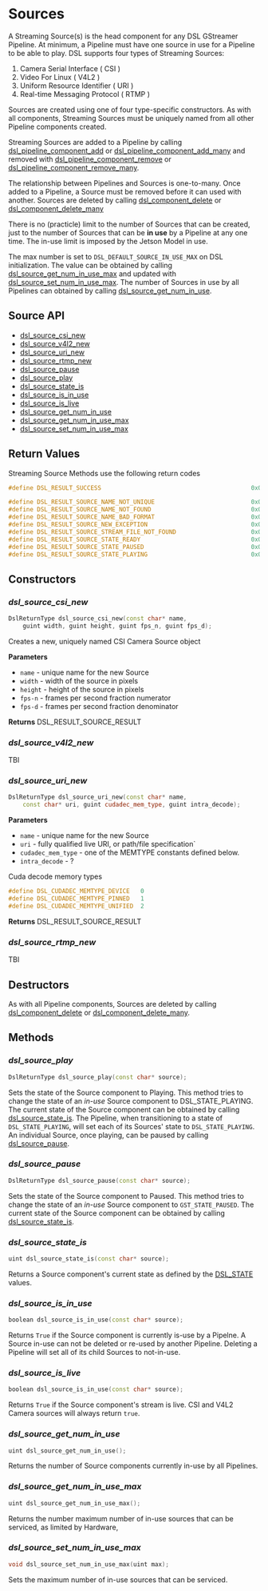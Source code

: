 # Sources
A Streaming Source(s) is the head component for any DSL GStreamer Pipeline. At minimum, a Pipeline must have one source in use for a Pipeline to be able to play. DSL supports four types of Streaming Sources:
1. Camera Serial Interface ( CSI )
2. Video For Linux ( V4L2 )
2. Uniform Resource Identifier ( URI )
4. Real-time Messaging Protocol ( RTMP )

Sources are created using one of four type-specific constructors. As with all components, Streaming Sources must be uniquely named from all other Pipeline components created. 

Streaming Sources are added to a Pipeline by calling [dsl_pipeline_component_add](#dsl_pipeline_component_add) or [dsl_pipeline_component_add_many](#dsl_pipeline_component_add_many) and removed with [dsl_pipeline_component_remove](#dsl_pipeline_component_remove) or [dsl_pipeline_component_remove_many](dsl_pipeline_component_remove_many). 

The relationship between Pipelines and Sources is one-to-many. Once added to a Pipeline, a Source must be removed before it can used with another. Sources are deleted by calling [dsl_component_delete](#dsl_component_delete) or [dsl_component_delete_many](#dsl_component_delete_many)

There is no (practicle) limit to the number of Sources that can be created, just to the number of Sources that can be **in use** by a Pipeline at any one time. The in-use limit is imposed by the Jetson Model in use. 

The max number is set to `DSL_DEFAULT_SOURCE_IN_USE_MAX` on DSL initialization. The value can be obtained by calling [dsl_source_get_num_in_use_max](#dsl_source_get_num_in_use_max) and updated with [dsl_source_set_num_in_use_max](#dsl_source_set_num_in_use_max). The number of Sources in use by all Pipelines can obtained by calling [dsl_source_get_num_in_use](#dsl_source_get_num_in_use). 


## Source API
* [dsl_source_csi_new](#dsl_source_csi_new)
* [dsl_source_v4l2_new](#dsl_source_v4l2_new)
* [dsl_source_uri_new](#dsl_source_uri_new)
* [dsl_source_rtmp_new](#dsl_source_rtmp_new)
* [dsl_source_pause](#dsl_source_pause)
* [dsl_source_play](#dsl_source_play)
* [dsl_source_state_is](#dsl_source_state_is)
* [dsl_source_is_in_use](#dsl_source_is_in_use)
* [dsl_source_is_live](#dsl_source_is_live)
* [dsl_source_get_num_in_use](#dsl_source_get_num_in_use)
* [dsl_source_get_num_in_use_max](#dsl_source_get_num_in_use_max)
* [dsl_source_set_num_in_use_max](#dsl_source_set_num_in_use_max)

## Return Values
Streaming Source Methods use the following return codes
```C++
#define DSL_RESULT_SUCCESS                                          0x00000000

#define DSL_RESULT_SOURCE_NAME_NOT_UNIQUE                           0x00100001
#define DSL_RESULT_SOURCE_NAME_NOT_FOUND                            0x00100010
#define DSL_RESULT_SOURCE_NAME_BAD_FORMAT                           0x00100011
#define DSL_RESULT_SOURCE_NEW_EXCEPTION                             0x00100100
#define DSL_RESULT_SOURCE_STREAM_FILE_NOT_FOUND                     0x00100101
#define DSL_RESULT_SOURCE_STATE_READY                               0x00100110
#define DSL_RESULT_SOURCE_STATE_PAUSED                              0x00100111
#define DSL_RESULT_SOURCE_STATE_PLAYING                             0x00101000
```
## Constructors

### *dsl_source_csi_new*
```C++
DslReturnType dsl_source_csi_new(const char* name,
    guint width, guint height, guint fps_n, guint fps_d);
```    
Creates a new, uniquely named CSI Camera Source object

**Parameters**
* `name` - unique name for the new Source
* `width` - width of the source in pixels
* `height` - height of the source in pixels
* `fps-n` - frames per second fraction numerator
* `fps-d` - frames per second fraction denominator

**Returns**  DSL_RESULT_SOURCE_RESULT

### *dsl_source_v4l2_new*
TBI

### *dsl_source_uri_new*
```C++
DslReturnType dsl_source_uri_new(const char* name, 
    const char* uri, guint cudadec_mem_type, guint intra_decode);
```
**Parameters**
* `name` - unique name for the new Source
* `uri` - fully qualified live URI, or path/file specification`
* `cudadec_mem_type` - one of the MEMTYPE constants defined below.
* `intra_decode` - ?

Cuda decode memory types
```C++
#define DSL_CUDADEC_MEMTYPE_DEVICE   0
#define DSL_CUDADEC_MEMTYPE_PINNED   1
#define DSL_CUDADEC_MEMTYPE_UNIFIED  2
```
**Returns**  DSL_RESULT_SOURCE_RESULT

### *dsl_source_rtmp_new*
TBI

## Destructors
As with all Pipeline components, Sources are deleted by calling [dsl_component_delete](#dsl_component_delete) or [dsl_component_delete_many](#dsl_component_delete_many).

## Methods

### *dsl_source_play*
```C++
DslReturnType dsl_source_play(const char* source);
```
Sets the state of the Source component to Playing. This method tries to change the state of an *in-use* Source component to DSL_STATE_PLAYING. The current state of the Source component can be obtained by calling [dsl_source_state_is](#dsl_source_state_is). The Pipeline, when transitioning to a state of `DSL_STATE_PLAYING`, will set each of its Sources' 
state to `DSL_STATE_PLAYING`. An individual Source, once playing, can be paused by calling [dsl_source_pause](#dsl_source_pause).

### *dsl_source_pause*
```C++
DslReturnType dsl_source_pause(const char* source);
```
Sets the state of the Source component to Paused. This method tries to change the state of an *in-use* Source component to `GST_STATE_PAUSED`. The current state of the Source component can be obtained by calling [dsl_source_state_is](#dsl_source_state_is).

### *dsl_source_state_is*
```C++
uint dsl_source_state_is(const char* source);
```
Returns a Source component's current state as defined by the [DSL_STATE](#DSL_STATE) values.

### *dsl_source_is_in_use*
```C++
boolean dsl_source_is_in_use(const char* source);
```
Returns `True` if the Source component is currently is-use by a Pipelne. A Source in-use can not be deleted or re-used by another Pipeline. Deleting a Pipeline will set all of its child Sources to not-in-use.

### *dsl_source_is_live*
```C++
boolean dsl_source_is_in_use(const char* source);
```
Returns `True` if the Source component's stream is live. CSI and V4L2 Camera sources will always return `true`.

### *dsl_source_get_num_in_use*
```C++
uint dsl_source_get_num_in_use();
```
Returns the number of Source components currently in-use by all Pipelines.

### *dsl_source_get_num_in_use_max*
```C++
uint dsl_source_get_num_in_use_max();
```
Returns the number maximum number of in-use sources that can be serviced, as limited by Hardware, 

### *dsl_source_set_num_in_use_max*
```C++
void dsl_source_set_num_in_use_max(uint max);
```
Sets the maximum number of in-use sources that can be serviced.
